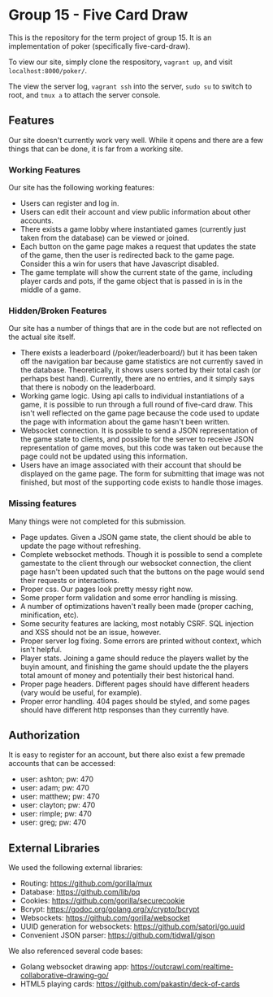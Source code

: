 # Group 15 - Five Card Draw

This is the repository for the term project of group 15. It is an implementation of poker (specifically five-card-draw).

To view our site, simply clone the respository, `vagrant up`, and visit `localhost:8000/poker/`.

The view the server log, `vagrant ssh` into the server, `sudo su` to switch to root, and `tmux a` to attach the server console.

## Features

Our site doesn't currently work very well. While it opens and there are a few things that can be done, it is far from a working site.

### Working Features

Our site has the following working features:

* Users can register and log in.
* Users can edit their account and view public information about other accounts.
* There exists a game lobby where instantiated games (currently just taken from the database) can be viewed or joined.
* Each button on the game page makes a request that updates the state of the game, then the user is redirected back to the game page. Consider this a win for users that have Javascript disabled.
* The game template will show the current state of the game, including player cards and pots, if the game object that is passed in is in the middle of a game.

### Hidden/Broken Features

Our site has a number of things that are in the code but are not reflected on the actual site itself.

* There exists a leaderboard (/poker/leaderboard/) but it has been taken off the navigation bar because game statistics are not currently saved in the database. Theoretically, it shows users sorted by their total cash (or perhaps best hand). Currently, there are no entries, and it simply says that there is nobody on the leaderboard.
* Working game logic. Using api calls to individual instantiations of a game, it is possible to run through a full round of five-card draw. This isn't well reflected on the game page because the code used to update the page with information about the game hasn't been written.
* Websocket connection. It is possible to send a JSON representation of the game state to clients, and possible for the server to receive JSON representation of game moves, but this code was taken out because the page could not be updated using this information.
* Users have an image associated with their account that should be displayed on the game page. The form for submitting that image was not finished, but most of the supporting code exists to handle those images.

### Missing features

Many things were not completed for this submission.

* Page updates. Given a JSON game state, the client should be able to update the page without refreshing.
* Complete websocket methods. Though it is possible to send a complete gamestate to the client through our websocket connection, the client page hasn't been updated such that the buttons on the page would send their requests or interactions.
* Proper css. Our pages look pretty messy right now.
* Some proper form validation and some error handling is missing.
* A number of optimizations haven't really been made (proper caching, minification, etc).
* Some security features are lacking, most notably CSRF. SQL injection and XSS should not be an issue, however.
* Proper server log fixing. Some errors are printed without context, which isn't helpful.
* Player stats. Joining a game should reduce the players wallet by the buyin amount, and finishing the game should update the the players total amount of money and potentially their best historical hand.
* Proper page headers. Different pages should have different headers (vary would be useful, for example).
* Proper error handling. 404 pages should be styled, and some pages should have different http responses than they currently have.

## Authorization

It is easy to register for an account, but there also exist a few premade accounts that can be accessed:

* user: ashton; pw: 470
* user: adam; pw: 470
* user: matthew; pw: 470
* user: clayton; pw: 470
* user: rimple; pw: 470
* user: greg; pw: 470

## External Libraries

We used the following external libraries:

* Routing: https://github.com/gorilla/mux
* Database: https://github.com/lib/pq
* Cookies: https://github.com/gorilla/securecookie
* Bcrypt: https://godoc.org/golang.org/x/crypto/bcrypt
* Websockets: https://github.com/gorilla/websocket
* UUID generation for websockets: https://github.com/satori/go.uuid
* Convenient JSON parser: https://github.com/tidwall/gjson

We also referenced several code bases:

* Golang websocket drawing app: https://outcrawl.com/realtime-collaborative-drawing-go/
* HTML5 playing cards: https://github.com/pakastin/deck-of-cards

